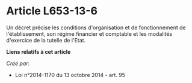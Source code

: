 # Article L653-13-6

Un décret précise les conditions d'organisation et de fonctionnement de l'établissement, son régime financier et comptable et
les modalités d'exercice de la tutelle de l'Etat.

**Liens relatifs à cet article**

_Créé par_:

  - Loi n°2014-1170 du 13 octobre 2014 - art. 95
